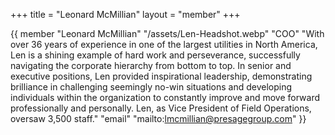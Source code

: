 +++
title = "Leonard McMillian"
layout = "member"
+++

{{ member
"Leonard McMillian"
"/assets/Len-Headshot.webp"
"COO"
"With over 36 years of experience in one of the largest utilities in North America, Len is a shining example of hard work and perseverance, successfully navigating the corporate hierarchy from bottom to top. In senior and executive positions, Len provided inspirational leadership, demonstrating brilliance in challenging seemingly no-win situations and developing individuals within the organization to constantly improve and move forward professionally and personally. Len, as Vice President of Field Operations, oversaw 3,500 staff."
"email" "mailto:lmcmillian@presagegroup.com"
}}